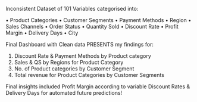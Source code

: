 Inconsistent Dataset of 101 Variables categorised into:

• Product Categories
• Customer Segments
• Payment Methods 
• Region
• Sales Channels 
• Order Status 
• Quantity Sold
• Discount Rate
• Profit Margin
• Delivery Days
• City

Final Dashboard with Clean data PRESENTS my findings for:

1. Discount Rate & Payment Methods by Product category
2. Sales & QS by Regions for Product Category
3. No. of Product categories by Customer Segment 
4. Total revenue for Product Categories by Customer Segments

Final insights included Profit Margin according to variable Discount Rates & Delivery Days for automated future predictions! 
